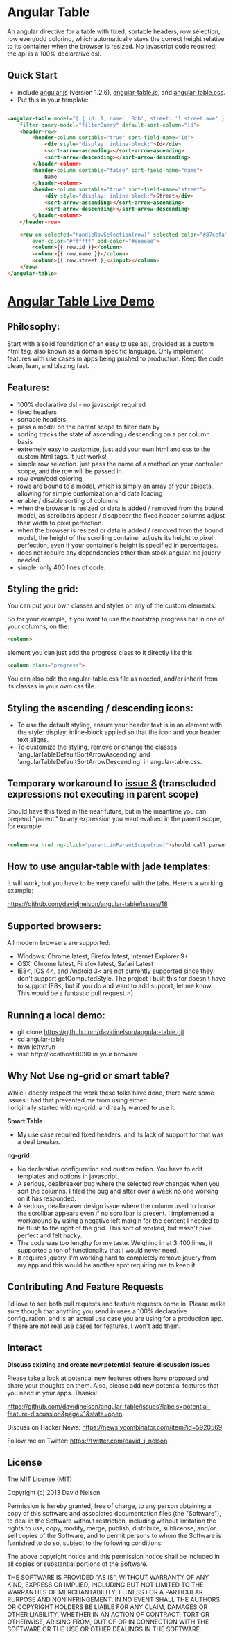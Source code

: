 Angular Table
=============

An angular directive for a table with fixed, sortable headers, row selection, row even/odd coloring,
which automatically stays the correct height relative to its container when the browser is resized.
No javascript code required; the api is a 100% declarative dsl.

Quick Start
-----------

* include [angular.js](https://ajax.googleapis.com/ajax/libs/angularjs/1.2.6/angular.js) (version 1.2.6), 
[angular-table.js](https://raw.github.com/davidjnelson/angular-table/master/src/main/webapp/js/lib/angular-table.js),
and [angular-table.css](https://raw.github.com/davidjnelson/angular-table/master/src/main/webapp/css/lib/angular-table.css).
* Put this in your template:

```html

<angular-table model="[ { id: 1, name: 'Bob', street: '1 street ave' } ]"
    filter-query-model="filterQuery" default-sort-column="id">
    <header-row>
        <header-column sortable="true" sort-field-name="id">
            <div style="display: inline-block;">Id</div>
            <sort-arrow-ascending></sort-arrow-ascending>
            <sort-arrow-descending></sort-arrow-descending>
        </header-column>
        <header-column sortable="false" sort-field-name="name">
            Name
        </header-column>
        <header-column sortable="true" sort-field-name="street">
            <div style="display: inline-block;">Street</div>
            <sort-arrow-ascending></sort-arrow-ascending>
            <sort-arrow-descending></sort-arrow-descending>
        </header-column>
    </header-row>

    <row on-selected="handleRowSelection(row)" selected-color="#87cefa"
        even-color="#ffffff" odd-color="#eeeeee">
        <column>{{ row.id }}</column>
        <column>{{ row.name }}</column>
        <column>{{ row.street }}</input></column>
    </row>
</angular-table>

```

# [Angular Table Live Demo](http://angulartable.com/demo/index.html)

Philosophy:
-----------

Start with a solid foundation of an easy to use api, provided as a custom html tag, also known as a
domain specific language.  Only implement features with use cases in apps being pushed to production.  Keep the
code clean, lean, and blazing fast.

Features:
---------

* 100% declarative dsl - no javascript required
* fixed headers
* sortable headers
* pass a model on the parent scope to filter data by
* sorting tracks the state of ascending / descending on a per column basis
* extremely easy to customize, just add your own html and css to the custom html tags.  it just works!
* simple row selection.  just pass the name of a method on your controller scope, and the row will be passed in.
* row even/odd coloring
* rows are bound to a model, which is simply an array of your objects, allowing for simple customization
and data loading
* enable / disable sorting of columns
* when the browser is resized or data is added / removed from the bound model, as scrollbars appear / disappear
the fixed header columns adjust their width to pixel perfection.
* when the browser is resized or data is added / removed from the bound model, the height of the scrolling
container adjusts its height to pixel perfection, even if your container's height is specified in percentages.
* does not require any dependencies other than stock angular.  no jquery needed.
* simple.  only 400 lines of code.

Styling the grid:
-----------------

You can put your own classes and styles on any of the custom elements.

So for your example, if you want to use the bootstrap progress bar in one of your columns, on the:

```html
<column>
```

element you can just add the progress class to it directly like this:

```html
<column class="progress">
```

You can also edit the angular-table.css file as needed, and/or inherit from its classes in your own css file.

Styling the ascending / descending icons:
-----------------------------------------

* To use the default styling, ensure your header text is in an element with the style:  display: inline-block applied
so that the icon and your header text aligns.
* To customize the styling, remove or change the classes 'angularTableDefaultSortArrowAscending' and
'angularTableDefaultSortArrowDescending' in angular-table.css.

Temporary workaround to [issue 8](https://github.com/davidjnelson/angular-table/issues/8) (transcluded expressions not executing in parent scope)
---------------------------------------------------------------------------------
Should have this fixed in the near future, but in the meantime you can prepend "parent." to any expression you want
evalued in the parent scope, for example:

```html

<column><a href ng-click="parent.inParentScope(row)">should call parent scope</a></column>

```

How to use angular-table with jade templates:
---------------------------------------------

It will work, but you have to be very careful with the tabs.  Here is a working example:

https://github.com/davidjnelson/angular-table/issues/18

Supported browsers:
-------------------
All modern browsers are supported:
* Windows: Chrome latest, Firefox latest, Internet Explorer 9+
* OSX: Chrome latest, Firefox latest, Safari Latest
* IE8<, IOS 4<, and Android 3< are not currently supported since they don't support getComputedStyle.  The project I
built this for doesn't have to support IE8<, but if you do and want to add support, let me know.  This would be a
fantastic pull request :-)

Running a local demo:
---------------------
* git clone https://github.com/davidjnelson/angular-table.git
* cd angular-table
* mvn jetty:run
* visit http://localhost:8090 in your browser

Why Not Use ng-grid or smart table?
-----------------------------------

While I deeply respect the work these folks have done, there were some issues I had that prevented me from using either.  
I originally started with ng-grid, and really wanted to use it.

**Smart Table**

* My use case required fixed headers, and its lack of support for that was a deal breaker.

**ng-grid**

* No declarative configuration and customization.  You have to edit templates and options in javascript.
* A serious, dealbreaker bug where the selected row changes when you sort the columns.  I filed the bug
and after over a week no one working on it has responded.
* A serious, dealbreaker design issue where the column used to house the scrollbar appears even if no scrollbar is present.
I implemented a workaround by using a negative left margin for the content I needed to be flush to the right of the grid.
This sort of worked, but wasn't pixel perfect and felt hacky.
* The code was too lengthy for my taste.  Weighing in at 3,400 lines, it supported a ton of
functionality that I would never need.
* It requires jquery.  I'm working hard to completely remove jquery from my app and this would be another
spot requiring me to keep it.

Contributing And Feature Requests
---------------------------------

I'd love to see both pull requests and feature requests come in.  Please make sure though that anything you send in uses a 100%
declarative configuration, and is an actual use case you are using for a production app.  If there are not real
use cases for features, I won't add them.

Interact
--------

**Discuss existing and create new potential-feature-discussion issues**

Please take a look at potential new features others have proposed and share your thoughts on them.
Also, please add new potential features that you need in your apps.  Thanks!

https://github.com/davidjnelson/angular-table/issues?labels=potential-feature-discussion&page=1&state=open

Discuss on Hacker News:
https://news.ycombinator.com/item?id=5920569

Follow me on Twitter:
https://twitter.com/david_j_nelson

License
-------

The MIT License (MIT)

Copyright (c) 2013 David Nelson

Permission is hereby granted, free of charge, to any person obtaining a copy
of this software and associated documentation files (the "Software"), to deal
in the Software without restriction, including without limitation the rights
to use, copy, modify, merge, publish, distribute, sublicense, and/or sell
copies of the Software, and to permit persons to whom the Software is
furnished to do so, subject to the following conditions:

The above copyright notice and this permission notice shall be included in
all copies or substantial portions of the Software.

THE SOFTWARE IS PROVIDED "AS IS", WITHOUT WARRANTY OF ANY KIND, EXPRESS OR
IMPLIED, INCLUDING BUT NOT LIMITED TO THE WARRANTIES OF MERCHANTABILITY,
FITNESS FOR A PARTICULAR PURPOSE AND NONINFRINGEMENT. IN NO EVENT SHALL THE
AUTHORS OR COPYRIGHT HOLDERS BE LIABLE FOR ANY CLAIM, DAMAGES OR OTHER
LIABILITY, WHETHER IN AN ACTION OF CONTRACT, TORT OR OTHERWISE, ARISING FROM,
OUT OF OR IN CONNECTION WITH THE SOFTWARE OR THE USE OR OTHER DEALINGS IN
THE SOFTWARE.
